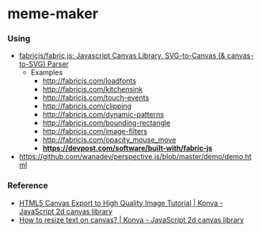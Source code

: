 meme-maker
==========
### Using
- [fabricjs/fabric.js: Javascript Canvas Library, SVG-to-Canvas (& canvas-to-SVG) Parser](https://github.com/fabricjs/fabric.js)
  - Examples
    - http://fabricjs.com/loadfonts
    - http://fabricjs.com/kitchensink
    - http://fabricjs.com/touch-events
    - http://fabricjs.com/clipping
    - http://fabricjs.com/dynamic-patterns
    - http://fabricjs.com/bounding-rectangle
    - http://fabricjs.com/image-filters
    - http://fabricjs.com/opacity_mouse_move
    - **https://devpost.com/software/built-with/fabric-js**
- https://github.com/wanadev/perspective.js/blob/master/demo/demo.html

### Reference
- [HTML5 Canvas Export to High Quality Image Tutorial | Konva - JavaScript 2d canvas library](https://konvajs.org/docs/data_and_serialization/High-Quality-Export.html)
- [How to resize text on canvas? | Konva - JavaScript 2d canvas library](https://konvajs.org/docs/select_and_transform/Resize_Text.html)
